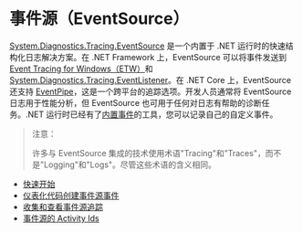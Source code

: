 # 事件源（EventSource）

[System.Diagnostics.Tracing.EventSource](https://learn.microsoft.com/en-us/dotnet/api/system.diagnostics.tracing.eventsource) 是一个内置于 .NET 运行时的快速结构化日志解决方案。在 .NET Framework 上，EventSource 可以将事件发送到 [Event Tracing for Windows（ETW）](https://learn.microsoft.com/en-us/windows/win32/etw/event-tracing-portal)和 [System.Diagnostics.Tracing.EventListener](https://learn.microsoft.com/en-us/dotnet/api/system.diagnostics.tracing.eventlistener)。在 .NET Core 上，EventSource 还支持 [EventPipe](../EventPipe.md)，这是一个跨平台的追踪选项。开发人员通常将 EventSource 日志用于性能分析，但 EventSource 也可用于任何对日志有帮助的诊断任务。.NET 运行时已经有了[内置事件](../readme.md)的工具，您可以记录自己的自定义事件。

> 注意：
>
> 许多与 EventSource 集成的技术使用术语"Tracing"和"Traces"，而不是"Logging"和"Logs"。尽管这些术语的含义相同。

- [快速开始](eventsource-getting-started.md)
- [仪表化代码创建事件源事件](eventsource-instrumentation.md)
- [收集和查看事件源追踪](eventsource-collect-and-view-traces.md)
- [事件源的 Activity Ids](eventsource-activity-ids.md)